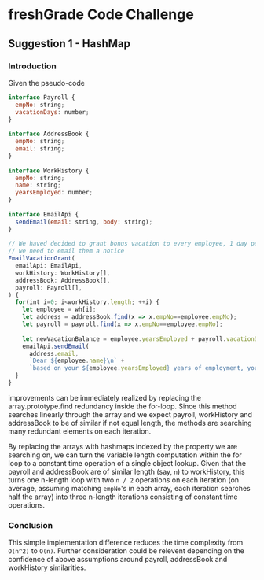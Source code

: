 # freshGrade Code Challenge
## Suggestion 1 - HashMap

### Introduction

Given the pseudo-code 
``` js 
interface Payroll {
  empNo: string;
  vacationDays: number;
}
 
interface AddressBook {
  empNo: string;
  email: string;
}
 
interface WorkHistory {
  empNo: string;
  name: string;
  yearsEmployed: number;
}
 
interface EmailApi {
  sendEmail(email: string, body: string);
}
 
// We haved decided to grant bonus vacation to every employee, 1 day per year of experience
// we need to email them a notice
EmailVacationGrant(
  emailApi: EmailApi,
  workHistory: WorkHistory[],
  addressBook: AddressBook[],
  payroll: Payroll[],
) {
  for(int i=0; i<workHistory.length; ++i) {
    let employee = wh[i];
    let address = addressBook.find(x => x.empNo==employee.empNo);
    let payroll = payroll.find(x => x.empNo==employee.empNo);
 
    let newVacationBalance = employee.yearsEmployed + payroll.vacationDays;
    emailApi.sendEmail(
      address.email,
      `Dear ${employee.name}\n` +
      `based on your ${employee.yearsEmployed} years of employment, you have been granted ${employee.yearsEmployed} days of vacation, bringing your total to ${newVacationBalance}`);
  }
}
```
improvements can be immediately realized by replacing the array.prototype.find redundancy inside the for-loop. Since this method searches linearly through the array and we expect payroll, workHistory and addressBook to be of similar if not equal length, the methods are searching many redundant elements on each iteration.

By replacing the arrays with hashmaps indexed by the property we are searching on, we can turn the variable length computation within the for loop to a constant time operation of a single object lookup. Given that the payroll and addressBook are of similar length (say, `n`) to workHistory, this turns one n-length loop with two `n / 2` operations on each iteration (on average, assuming matching `empNo`'s in each array, each iteration searches half the array) into three n-length iterations consisting of constant time operations.

### Conclusion

This simple implementation difference reduces the time complexity from `O(n^2)` to `O(n)`. Further consideration could be relevent depending on the confidence of above assumptions around payroll, addressBook and workHistory similarities.